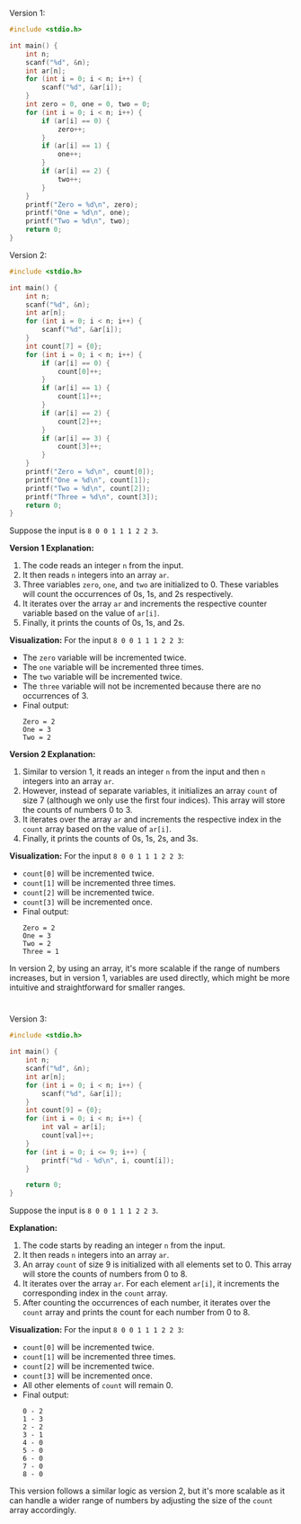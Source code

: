 Version 1:

```c
#include <stdio.h>

int main() {
    int n;
    scanf("%d", &n);
    int ar[n];
    for (int i = 0; i < n; i++) {
        scanf("%d", &ar[i]);
    }
    int zero = 0, one = 0, two = 0;
    for (int i = 0; i < n; i++) {
        if (ar[i] == 0) {
            zero++;
        }
        if (ar[i] == 1) {
            one++;
        }
        if (ar[i] == 2) {
            two++;
        }
    }
    printf("Zero = %d\n", zero);
    printf("One = %d\n", one);
    printf("Two = %d\n", two);
    return 0;
}
```

Version 2:

```c
#include <stdio.h>

int main() {
    int n;
    scanf("%d", &n);
    int ar[n];
    for (int i = 0; i < n; i++) {
        scanf("%d", &ar[i]);
    }
    int count[7] = {0};
    for (int i = 0; i < n; i++) {
        if (ar[i] == 0) {
            count[0]++;
        }
        if (ar[i] == 1) {
            count[1]++;
        }
        if (ar[i] == 2) {
            count[2]++;
        }
        if (ar[i] == 3) {
            count[3]++;
        }
    }
    printf("Zero = %d\n", count[0]);
    printf("One = %d\n", count[1]);
    printf("Two = %d\n", count[2]);
    printf("Three = %d\n", count[3]);
    return 0;
}
```

Suppose the input is `8 0 0 1 1 1 2 2 3`.

**Version 1 Explanation:**

1. The code reads an integer `n` from the input.
2. It then reads `n` integers into an array `ar`.
3. Three variables `zero`, `one`, and `two` are initialized to 0. These variables will count the occurrences of 0s, 1s, and 2s respectively.
4. It iterates over the array `ar` and increments the respective counter variable based on the value of `ar[i]`.
5. Finally, it prints the counts of 0s, 1s, and 2s.

**Visualization:**
For the input `8 0 0 1 1 1 2 2 3`:

- The `zero` variable will be incremented twice.
- The `one` variable will be incremented three times.
- The `two` variable will be incremented twice.
- The `three` variable will not be incremented because there are no occurrences of 3.
- Final output:
  ```
  Zero = 2
  One = 3
  Two = 2
  ```

**Version 2 Explanation:**

1. Similar to version 1, it reads an integer `n` from the input and then `n` integers into an array `ar`.
2. However, instead of separate variables, it initializes an array `count` of size 7 (although we only use the first four indices). This array will store the counts of numbers 0 to 3.
3. It iterates over the array `ar` and increments the respective index in the `count` array based on the value of `ar[i]`.
4. Finally, it prints the counts of 0s, 1s, 2s, and 3s.

**Visualization:**
For the input `8 0 0 1 1 1 2 2 3`:

- `count[0]` will be incremented twice.
- `count[1]` will be incremented three times.
- `count[2]` will be incremented twice.
- `count[3]` will be incremented once.
- Final output:
  ```
  Zero = 2
  One = 3
  Two = 2
  Three = 1
  ```

In version 2, by using an array, it's more scalable if the range of numbers increases, but in version 1, variables are used directly, which might be more intuitive and straightforward for smaller ranges.

#

Version 3:

```c
#include <stdio.h>

int main() {
    int n;
    scanf("%d", &n);
    int ar[n];
    for (int i = 0; i < n; i++) {
        scanf("%d", &ar[i]);
    }
    int count[9] = {0};
    for (int i = 0; i < n; i++) {
        int val = ar[i];
        count[val]++;
    }
    for (int i = 0; i <= 9; i++) {
        printf("%d - %d\n", i, count[i]);
    }

    return 0;
}
```

Suppose the input is `8 0 0 1 1 1 2 2 3`.

**Explanation:**

1. The code starts by reading an integer `n` from the input.
2. It then reads `n` integers into an array `ar`.
3. An array `count` of size 9 is initialized with all elements set to 0. This array will store the counts of numbers from 0 to 8.
4. It iterates over the array `ar`. For each element `ar[i]`, it increments the corresponding index in the `count` array.
5. After counting the occurrences of each number, it iterates over the `count` array and prints the count for each number from 0 to 8.

**Visualization:**
For the input `8 0 0 1 1 1 2 2 3`:

- `count[0]` will be incremented twice.
- `count[1]` will be incremented three times.
- `count[2]` will be incremented twice.
- `count[3]` will be incremented once.
- All other elements of `count` will remain 0.
- Final output:
  ```
  0 - 2
  1 - 3
  2 - 2
  3 - 1
  4 - 0
  5 - 0
  6 - 0
  7 - 0
  8 - 0
  ```

This version follows a similar logic as version 2, but it's more scalable as it can handle a wider range of numbers by adjusting the size of the `count` array accordingly.
